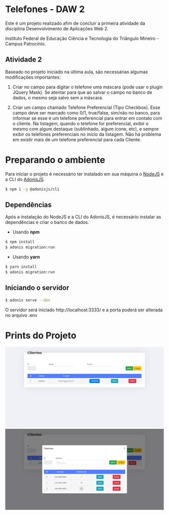 # Telefones - DAW 2

Este é um projeto realizado afim de concluir a primeira atividade da disciplina Desenvolvimento de Aplicações Web 2. 

Instituto Federal de Educação Ciência e Tecnologia do Triângulo Mineiro - Campus Patrocínio.

## Atividade 2

Baseado no projeto iniciado na última aula, são necessárias algumas modificações importantes:

1. Criar no campo para digitar o telefone uma máscara (pode usar o plugin JQuery Mask). Se atentar para que ao salvar o campo no banco de dados, o mesmo seja salvo sem a máscara.

2. Criar um campo chamado Telefone Preferencial (Tipo Checkbox). Esse campo deve ser marcado como 0/1, true/false, sim/não no banco, para informar se esse é um telefone preferencial para entrar em contato com o cliente. Na listagem, quando o telefone for preferencial, exibir o mesmo com algum destaque (sublinhado, algum ícone, etc), e sempre exibir os telefones preferenciais no início da listagem. Não há problema em existir mais de um telefone preferencial para cada Cliente.

# Preparando o ambiente

Para iniciar o projeto é necessário ter instalado em sua máquina o [NodeJS](https://nodejs.org/pt-br/) e a CLI do [AdonisJS](https://legacy.adonisjs.com).

```bash
$ npm i -g @adonisjs/cli
```

## Dependências
Após a instalação do NodeJS e a CLI do AdonisJS, é necessário instalar as dependências e criar o banco de dados.

- Usando **npm**

```bash
$ npm install
$ adonis migration:run
```

- Usando **yarn**

```bash
$ yarn install
$ adonis migration:run
```

## Iniciando o servidor


```bash
$ adonis serve --dev
```

O servidor será iniciado http://localhost:3333/ e a porta poderá ser alterada no arquivo .env

# Prints do Projeto
![CRUD de Clientes](./project-image1.png)
![CRUD de Telefones](./project-image2.png)